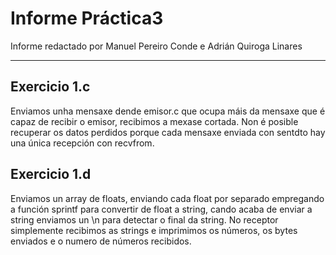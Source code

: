 # Informe Práctica3

Informe redactado por Manuel Pereiro Conde e Adrián Quiroga Linares

---

## Exercicio 1.c

Enviamos unha mensaxe dende emisor.c que ocupa máis da mensaxe que é capaz de recibir o emisor, recibimos a mexase cortada. Non é posible recuperar os datos perdidos porque cada mensaxe enviada con sentdto hay una única recepción con recvfrom.


## Exercicio 1.d

Enviamos un array de floats, enviando cada float por separado empregando a función sprintf para convertir de float a string, cando acaba de enviar a string enviamos un \n para detectar o final da string. No receptor simplemente recibimos as strings e imprimimos os números, os bytes enviados e o numero de números recibidos.

